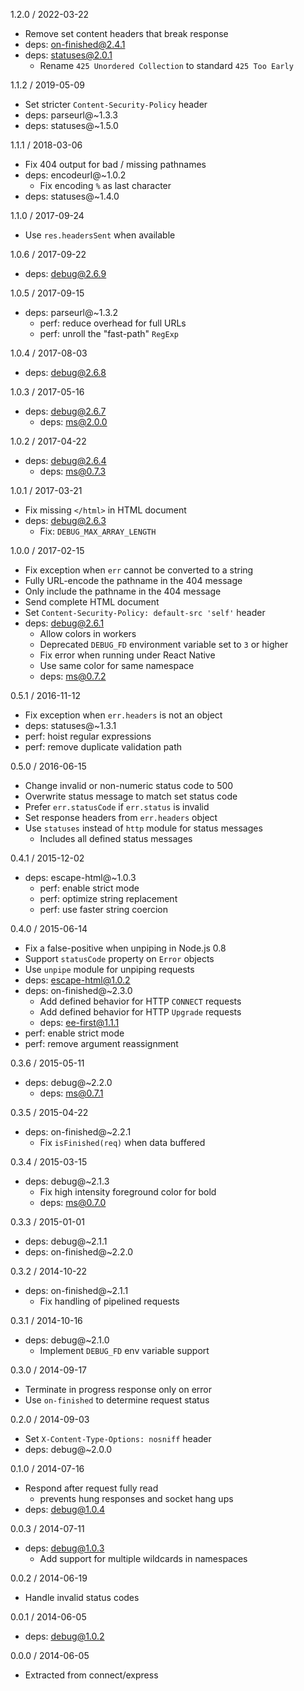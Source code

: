 1.2.0 / 2022-03-22

  * Remove set content headers that break response
  * deps: on-finished@2.4.1
  * deps: statuses@2.0.1
    - Rename `425 Unordered Collection` to standard `425 Too Early`

1.1.2 / 2019-05-09

  * Set stricter `Content-Security-Policy` header
  * deps: parseurl@~1.3.3
  * deps: statuses@~1.5.0

1.1.1 / 2018-03-06

  * Fix 404 output for bad / missing pathnames
  * deps: encodeurl@~1.0.2
    - Fix encoding `%` as last character
  * deps: statuses@~1.4.0

1.1.0 / 2017-09-24

  * Use `res.headersSent` when available

1.0.6 / 2017-09-22

  * deps: debug@2.6.9

1.0.5 / 2017-09-15

  * deps: parseurl@~1.3.2
    - perf: reduce overhead for full URLs
    - perf: unroll the "fast-path" `RegExp`

1.0.4 / 2017-08-03

  * deps: debug@2.6.8

1.0.3 / 2017-05-16

  * deps: debug@2.6.7
    - deps: ms@2.0.0

1.0.2 / 2017-04-22

  * deps: debug@2.6.4
    - deps: ms@0.7.3

1.0.1 / 2017-03-21

  * Fix missing `</html>` in HTML document
  * deps: debug@2.6.3
    - Fix: `DEBUG_MAX_ARRAY_LENGTH`

1.0.0 / 2017-02-15

  * Fix exception when `err` cannot be converted to a string
  * Fully URL-encode the pathname in the 404 message
  * Only include the pathname in the 404 message
  * Send complete HTML document
  * Set `Content-Security-Policy: default-src 'self'` header
  * deps: debug@2.6.1
    - Allow colors in workers
    - Deprecated `DEBUG_FD` environment variable set to `3` or higher
    - Fix error when running under React Native
    - Use same color for same namespace
    - deps: ms@0.7.2

0.5.1 / 2016-11-12

  * Fix exception when `err.headers` is not an object
  * deps: statuses@~1.3.1
  * perf: hoist regular expressions
  * perf: remove duplicate validation path

0.5.0 / 2016-06-15

  * Change invalid or non-numeric status code to 500
  * Overwrite status message to match set status code
  * Prefer `err.statusCode` if `err.status` is invalid
  * Set response headers from `err.headers` object
  * Use `statuses` instead of `http` module for status messages
    - Includes all defined status messages

0.4.1 / 2015-12-02

  * deps: escape-html@~1.0.3
    - perf: enable strict mode
    - perf: optimize string replacement
    - perf: use faster string coercion

0.4.0 / 2015-06-14

  * Fix a false-positive when unpiping in Node.js 0.8
  * Support `statusCode` property on `Error` objects
  * Use `unpipe` module for unpiping requests
  * deps: escape-html@1.0.2
  * deps: on-finished@~2.3.0
    - Add defined behavior for HTTP `CONNECT` requests
    - Add defined behavior for HTTP `Upgrade` requests
    - deps: ee-first@1.1.1
  * perf: enable strict mode
  * perf: remove argument reassignment

0.3.6 / 2015-05-11

  * deps: debug@~2.2.0
    - deps: ms@0.7.1

0.3.5 / 2015-04-22

  * deps: on-finished@~2.2.1
    - Fix `isFinished(req)` when data buffered

0.3.4 / 2015-03-15

  * deps: debug@~2.1.3
    - Fix high intensity foreground color for bold
    - deps: ms@0.7.0

0.3.3 / 2015-01-01

  * deps: debug@~2.1.1
  * deps: on-finished@~2.2.0

0.3.2 / 2014-10-22

  * deps: on-finished@~2.1.1
    - Fix handling of pipelined requests

0.3.1 / 2014-10-16

  * deps: debug@~2.1.0
    - Implement `DEBUG_FD` env variable support

0.3.0 / 2014-09-17

  * Terminate in progress response only on error
  * Use `on-finished` to determine request status

0.2.0 / 2014-09-03

  * Set `X-Content-Type-Options: nosniff` header
  * deps: debug@~2.0.0

0.1.0 / 2014-07-16

  * Respond after request fully read
    - prevents hung responses and socket hang ups
  * deps: debug@1.0.4

0.0.3 / 2014-07-11

  * deps: debug@1.0.3
    - Add support for multiple wildcards in namespaces

0.0.2 / 2014-06-19

  * Handle invalid status codes

0.0.1 / 2014-06-05

  * deps: debug@1.0.2

0.0.0 / 2014-06-05

  * Extracted from connect/express
